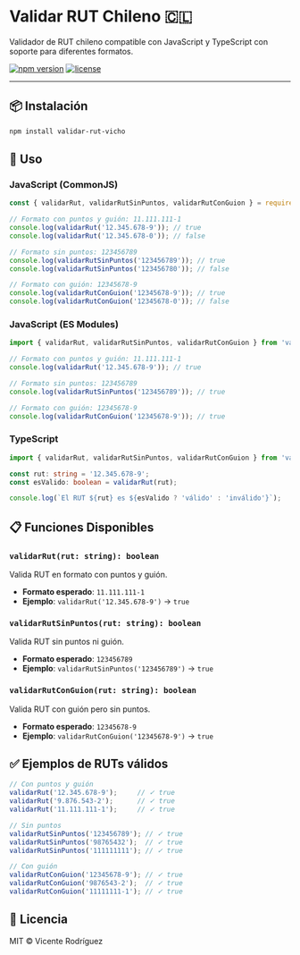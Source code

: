 # Validar RUT Chileno 🇨🇱

Validador de RUT chileno compatible con JavaScript y TypeScript con soporte para diferentes formatos.

[![npm version](https://img.shields.io/npm/v/validar-rut-vicho.svg)](https://www.npmjs.com/package/validar-rut-vicho)
[![license](https://img.shields.io/npm/l/validar-rut-vicho)](LICENSE)

---

## 📦 Instalación

```bash
npm install validar-rut-vicho
```

## 🚀 Uso

### JavaScript (CommonJS)

```javascript
const { validarRut, validarRutSinPuntos, validarRutConGuion } = require('validar-rut-vicho');

// Formato con puntos y guión: 11.111.111-1
console.log(validarRut('12.345.678-9')); // true
console.log(validarRut('12.345.678-0')); // false

// Formato sin puntos: 123456789
console.log(validarRutSinPuntos('123456789')); // true
console.log(validarRutSinPuntos('123456780')); // false

// Formato con guión: 12345678-9
console.log(validarRutConGuion('12345678-9')); // true
console.log(validarRutConGuion('12345678-0')); // false
```

### JavaScript (ES Modules)

```javascript
import { validarRut, validarRutSinPuntos, validarRutConGuion } from 'validar-rut-vicho';

// Formato con puntos y guión: 11.111.111-1
console.log(validarRut('12.345.678-9')); // true

// Formato sin puntos: 123456789
console.log(validarRutSinPuntos('123456789')); // true

// Formato con guión: 12345678-9
console.log(validarRutConGuion('12345678-9')); // true
```

### TypeScript

```typescript
import { validarRut, validarRutSinPuntos, validarRutConGuion } from 'validar-rut-vicho';

const rut: string = '12.345.678-9';
const esValido: boolean = validarRut(rut);

console.log(`El RUT ${rut} es ${esValido ? 'válido' : 'inválido'}`);
```

## 📋 Funciones Disponibles

### `validarRut(rut: string): boolean`
Valida RUT en formato con puntos y guión.
- **Formato esperado**: `11.111.111-1`
- **Ejemplo**: `validarRut('12.345.678-9')` → `true`

### `validarRutSinPuntos(rut: string): boolean`
Valida RUT sin puntos ni guión.
- **Formato esperado**: `123456789`
- **Ejemplo**: `validarRutSinPuntos('123456789')` → `true`

### `validarRutConGuion(rut: string): boolean`
Valida RUT con guión pero sin puntos.
- **Formato esperado**: `12345678-9`
- **Ejemplo**: `validarRutConGuion('12345678-9')` → `true`

## ✅ Ejemplos de RUTs válidos

```javascript
// Con puntos y guión
validarRut('12.345.678-9');     // ✓ true
validarRut('9.876.543-2');      // ✓ true
validarRut('11.111.111-1');     // ✓ true

// Sin puntos
validarRutSinPuntos('123456789'); // ✓ true
validarRutSinPuntos('98765432');  // ✓ true
validarRutSinPuntos('111111111'); // ✓ true

// Con guión
validarRutConGuion('12345678-9'); // ✓ true
validarRutConGuion('9876543-2');  // ✓ true
validarRutConGuion('11111111-1'); // ✓ true
```

## 📝 Licencia

MIT © Vicente Rodríguez
